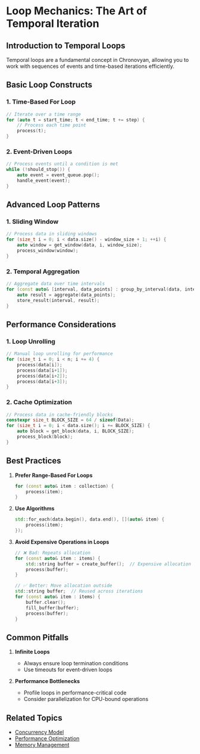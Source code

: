 # Loop Mechanics: The Art of Temporal Iteration

## Introduction to Temporal Loops
Temporal loops are a fundamental concept in Chronovyan, allowing you to work with sequences of events and time-based iterations efficiently.

## Basic Loop Constructs

### 1. Time-Based For Loop
```cpp
// Iterate over a time range
for (auto t = start_time; t < end_time; t += step) {
    // Process each time point
    process(t);
}
```

### 2. Event-Driven Loops
```cpp
// Process events until a condition is met
while (!should_stop()) {
    auto event = event_queue.pop();
    handle_event(event);
}
```

## Advanced Loop Patterns

### 1. Sliding Window
```cpp
// Process data in sliding windows
for (size_t i = 0; i < data.size() - window_size + 1; ++i) {
    auto window = get_window(data, i, window_size);
    process_window(window);
}
```

### 2. Temporal Aggregation
```cpp
// Aggregate data over time intervals
for (const auto& [interval, data_points] : group_by_interval(data, interval_size)) {
    auto result = aggregate(data_points);
    store_result(interval, result);
}
```

## Performance Considerations

### 1. Loop Unrolling
```cpp
// Manual loop unrolling for performance
for (size_t i = 0; i < n; i += 4) {
    process(data[i]);
    process(data[i+1]);
    process(data[i+2]);
    process(data[i+3]);
}
```

### 2. Cache Optimization
```cpp
// Process data in cache-friendly blocks
constexpr size_t BLOCK_SIZE = 64 / sizeof(Data);
for (size_t i = 0; i < data.size(); i += BLOCK_SIZE) {
    auto block = get_block(data, i, BLOCK_SIZE);
    process_block(block);
}
```

## Best Practices

1. **Prefer Range-Based For Loops**
   ```cpp
   for (const auto& item : collection) {
       process(item);
   }
   ```

2. **Use Algorithms**
   ```cpp
   std::for_each(data.begin(), data.end(), [](auto& item) {
       process(item);
   });
   ```

3. **Avoid Expensive Operations in Loops**
   ```cpp
   // ❌ Bad: Repeats allocation
   for (const auto& item : items) {
       std::string buffer = create_buffer();  // Expensive allocation
       process(buffer);
   }
   
   // ✅ Better: Move allocation outside
   std::string buffer;  // Reused across iterations
   for (const auto& item : items) {
       buffer.clear();
       fill_buffer(buffer);
       process(buffer);
   }
   ```

## Common Pitfalls

1. **Infinite Loops**
   - Always ensure loop termination conditions
   - Use timeouts for event-driven loops

2. **Performance Bottlenecks**
   - Profile loops in performance-critical code
   - Consider parallelization for CPU-bound operations

## Related Topics
- [Concurrency Model](concurrency.md)
- [Performance Optimization](performance.md)
- [Memory Management](memory_management.md)
